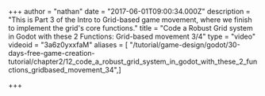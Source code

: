 +++
author = "nathan"
date = "2017-06-01T09:00:34.000Z"
description = "This is Part 3 of the Intro to Grid-based game movement, where we finish to implement the grid's core functions."
title = "Code a Robust Grid system in Godot with these 2 Functions: Grid-based movement 3/4"
type = "video"
videoid = "3a6z0yxxfaM"
aliases = [ "/tutorial/game-design/godot/30-days-free-game-creation-tutorial/chapter2/12_code_a_robust_grid_system_in_godot_with_these_2_functions_gridbased_movement_34",]

+++